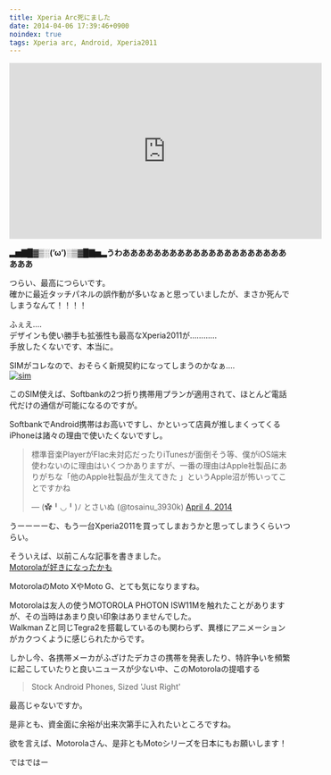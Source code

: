 ```yaml
---
title: Xperia Arc死にました
date: 2014-04-06 17:39:46+0900
noindex: true
tags: Xperia arc, Android, Xperia2011
---
```

<div class="video-container"><iframe width="560" height="315" src="https://www.youtube.com/embed/GOzR_GXgjxA?rel=0" frameborder="0" allowfullscreen></iframe></div>

**▂▅▇█▓▒░(’ω’)░▒▓█▇▅▂うわああああああああああああああああああああああああ**

つらい、最高につらいです。  
確かに最近タッチパネルの誤作動が多いなぁと思っていましたが、まさか死んでしまうなんて！！！！

ふぇえ....  
デザインも使い勝手も拡張性も最高なXperia2011が............  
手放したくないです、本当に。

SIMがコレなので、おそらく新規契約になってしまうのかなぁ....  
[![sim](https://lh6.googleusercontent.com/-4l4vwJR67bY/U0ELnxi1gTI/AAAAAAAADJw/TrB55kK-AH8/s400/IMG_1735.JPG "sim")](https://picasaweb.google.com/lh/photo/3jUuQkY97dJDqtAsCFx1XNMTjNZETYmyPJy0liipFm0?feat=directlink "sim")

このSIM使えば、Softbankの2つ折り携帯用プランが適用されて、ほとんど電話代だけの通信が可能になるのですが。

SoftbankでAndroid携帯はお高いですし、かといって店員が推しまくってくるiPhoneは諸々の理由で使いたくないですし。  
<blockquote class="twitter-tweet tw-align-center" data-partner="tweetdeck"><p>標準音楽PlayerがFlac未対応だったりiTunesが面倒そう等、僕がiOS端末使わないのに理由はいくつかありますが、一番の理由はApple社製品にありがちな「他のApple社製品が生えてきた 」というApple沼が怖いってことですかね</p>&mdash; (✿╹◡╹)ﾉ とさいぬ (@tosainu_3930k) <a href="https://twitter.com/tosainu_3930k/statuses/451975405960830976">April 4, 2014</a></blockquote>
<script async src="//platform.twitter.com/widgets.js" charset="utf-8"></script>

うーーーーむ、もう一台Xperia2011を買ってしまおうかと思ってしまうくらいつらい。

そういえば、以前こんな記事を書きました。  
[Motorolaが好きになったかも](http://tosainu.wktk.so/view/269 "Motorolaが好きになったかも")

MotorolaのMoto XやMoto G、とても気になりますね。

Motorolaは友人の使うMOTOROLA PHOTON ISW11Mを触れたことがありますが、その当時はあまり良い印象はありませんでした。  
Walkman Zと同じTegra2を搭載しているのも関わらず、異様にアニメーションがカクつくように感じられたからです。

しかし今、各携帯メーカがふざけたデカさの携帯を発表したり、特許争いを頻繁に起こしていたりと良いニュースが少ない中、このMotorolaの提唱する

> Stock Android Phones, Sized 'Just Right'

最高じゃないですか。

是非とも、資金面に余裕が出来次第手に入れたいところですね。

欲を言えば、Motorolaさん、是非ともMotoシリーズを日本にもお願いします！

ではではー
